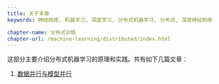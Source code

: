 ```yaml
---
title: 关于本章 
keywords: 神经网络, 机器学习, 深度学习, 分布式机器学习, 分布式, 深度神经网络

chapter-name: 分布式训练
chapter-url: /machine-learning/distributed/index.html
---
```


这部分主要介绍分布式机器学习的原理和实践。共有如下几篇文章：

1. [数据并行与模型并行](./distributed-deep-learning-model-data-parallelism.html)